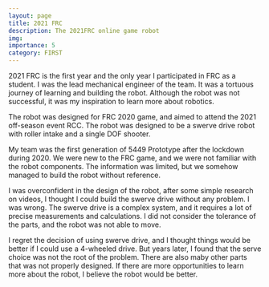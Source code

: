 ```yaml
---
layout: page
title: 2021 FRC
description: The 2021FRC online game robot
img:
importance: 5
category: FIRST
---
```


2021 FRC is the first year and the only year I participated in FRC as a student. I was the lead mechanical engineer of the team. It was a tortuous journey of learning and building the robot. Although the robot was not successful, it was my inspiration to learn more about robotics.  

The robot was designed for FRC 2020 game, and aimed to attend the 2021 off-season event RCC. The robot was designed to be a swerve drive robot with roller intake and a single DOF shooter.  

My team was the first generation of 5449 Prototype after the lockdown during 2020. We were new to the FRC game, and we were not familiar with the robot components. The information was limited, but we somehow managed to build the robot without reference.  

I was overconfident in the design of the robot, after some simple research on videos, I thought I could build the swerve drive without any problem. I was wrong. The swerve drive is a complex system, and it requires a lot of precise measurements and calculations. I did not consider the tolerance of the parts, and the robot was not able to move.  

I regret the decision of using swerve drive, and I thought things would be better if I could use a 4-wheeled drive. But years later, I found that the serve choice was not the root of the problem. There are also maby other parts that was not properly designed. If there are more opportunities to learn more about the robot, I believe the robot would be better.  

